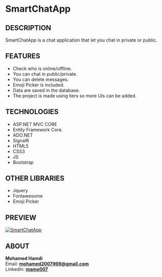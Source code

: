 # SmartChatApp

## DESCRIPTION
 SmartChatApp is a chat application that let you chat in private or public.

## FEATURES
  - Check who is online/offline.
  - You can chat in public/private.
  - You can delete messages.
  - Emoji Picker is included.
  - Data are saved in the database.
  - The project is made using tiers so more UIs can be added.
  
## TECHNOLOGIES
  - ASP.NET MVC CORE
  - Entity Framework Core.
  - ADO.NET
  - SignalR
  - HTML5
  - CSS3
  - JS
  - Bootstrap

## OTHER LIBRARIES
  - Jquery
  - Fontawesome
  - Emoji Picker

## PREVIEW
  [![SmartChatApp](https://lh3.googleusercontent.com/u/0/drive-viewer/AITFw-ytYH0GXZpFiHhx94-4fiz8iLVvK3nfvUAQz_-WtSkTygqLFUFsNBkNpiVrZ0sm6ewBSohD8PfZwfe3AJLoN1jgBmypIQ=w1920-h1080-k-pd)](https://drive.google.com/file/d/1OXtWCoM-Pw3id8I__XsIGx2bVxUsd7gm/view "SmartChatApp")

## ABOUT
  **Mohamed Hamdi**  
  Email: **mohamed2007969@gmail.com**  
  LinkedIn: [**mamo007**](https://www.linkedin.com/in/mamo007/)  
